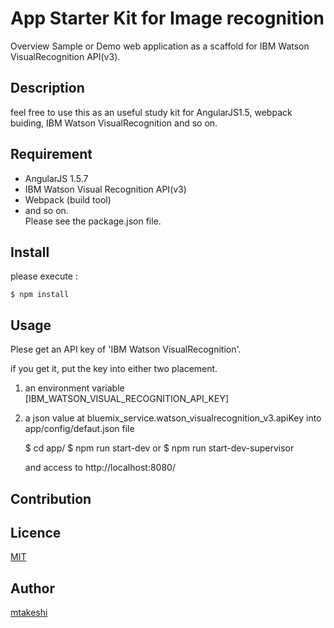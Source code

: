 App Starter Kit for Image recognition
==========
Overview
Sample or Demo web application as a scaffold for IBM Watson VisualRecognition API(v3).

## Description

feel free to use this as an useful study kit for AngularJS1.5, webpack buiding, IBM Watson VisualRecognition and so on.

## Requirement
- AngularJS 1.5.7
- IBM Watson Visual Recognition API(v3)  
- Webpack (build tool)
- and so on.  
Please see the package.json file.


## Install
please execute :

    $ npm install

## Usage
Plese get an API key of 'IBM Watson VisualRecognition'.

if you get it, put the key into either two placement.

1. an environment variable [IBM_WATSON_VISUAL_RECOGNITION_API_KEY]

2. a json value at bluemix_service.watson_visualrecognition_v3.apiKey into app/config/defaut.json file


    $ cd app/
    $ npm run start-dev
    or
    $ npm run start-dev-supervisor

    and access to http://localhost:8080/

## Contribution


## Licence

[MIT](https://github.com/mtakeshi-ibm/app-starter-kit-image-recognition/blob/master/LICENSE)

## Author

[mtakeshi](https://github.com/mtakeshi-ibm)
